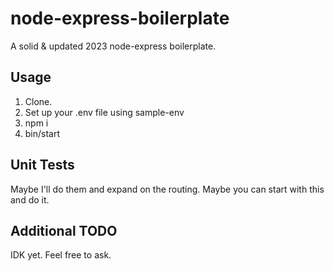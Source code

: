 # node-express-boilerplate
A solid & updated 2023 node-express boilerplate.


## Usage
1. Clone.
2. Set up your .env file using sample-env
2. npm i
3. bin/start

## Unit Tests
Maybe I'll do them and expand on the routing.
Maybe you can start with this and do it.

## Additional TODO
IDK yet. Feel free to ask.
